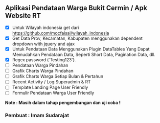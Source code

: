 ## Aplikasi Pendataan Warga Bukit Cermin / Apk Website RT

- [x] Untuk Wilayah indonesia get dari https://github.com/mocfaisal/wilayah_indonesia
- [x] Get Data Prov, Kecamatan, Kabupaten menggunakan dependent dropdown with jquery and ajax
- [x] Untuk Pendataan Data Menggunakan Plugin DataTables Yang Dapat Memudahkan Pendataan Data, Seperti Short Data, Pagination Data, dll.
- [x] Regex password ('Testing123').
- [ ] Pendataan Warga Pindahan
- [ ] Grafik Charts Warga Pindahan
- [ ] Grafik Charts Warga Setiap Bulan & Pertahun
- [ ] Recent Activity / Log Superadmin & RT
- [ ] Template Landing Page User Friendly
- [ ] Formulir Pendataan Warga User Friendly

<b>Note<b/> : Masih dalam tahap pengembangan dan uji coba !

### Pembuat : Imam Sudarajat